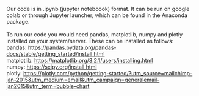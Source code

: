 Our code is in .ipynb (jupyter noteboook) format. It can be run on google colab or through Jupyter launcher, which can be found in the Anaconda package.
<br/><br/>
To run our code you would need pandas, matplotlib, numpy and plotly installed on your system/server. These can be installed as follows: <br/>
pandas: https://pandas.pydata.org/pandas-docs/stable/getting_started/install.html<br/>
matplotlib: https://matplotlib.org/3.2.1/users/installing.html<br/>
numpy: https://scipy.org/install.html<br/>
plotly: https://plotly.com/python/getting-started/?utm_source=mailchimp-jan-2015&utm_medium=email&utm_campaign=generalemail-jan2015&utm_term=bubble-chart<br/>
